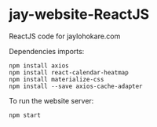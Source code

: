 # jay-website-ReactJS
ReactJS code for jaylohokare.com

Dependencies imports:
```
npm install axios
npm install react-calendar-heatmap
npm install materialize-css
npm install --save axios-cache-adapter
```

To run the website server:
```
npm start
```

